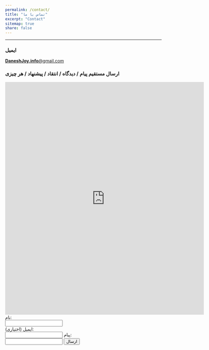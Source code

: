 ```yaml
---
permalink: /contact/
title: "تماس با ما"
excerpt: "Contact"
sitemap: true
share: false
---
```


-------------------------------------
### ایمیل
<a href="mailto:DaneshJoy.info@gmail.com" target="_blank" class="btn btn--info btn-lg" role="button"> **DaneshJoy.info**@gmail.com </a>

### ارسال مستقیم پیام / دیدگاه / انتقاد / پیشنهاد / هر چیزی


<iframe src="https://docs.google.com/forms/d/e/1FAIpQLScFAgB1FNCANLIH-6sx1zbGt6Oj9m6-sgZBhlgss73DukyMig/viewform?embedded=true" width="640" height="751" frameborder="0" marginheight="0" marginwidth="0">Loading...</iframe>

<form name="gform" id="gform" enctype="text/plain" action="https://docs.google.com/forms/d/e/1FAIpQLScFAgB1FNCANLIH-6sx1zbGt6Oj9m6-sgZBhlgss73DukyMig/viewform?usp=sf_link" target="hidden_iframe" onsubmit="submitted=true;">
  نام:<br>
  <input type="text" name="entry.2005620554" id="entry.2005620554"><br>
  ایمیل (اختیاری):<br>
  <input type="text" name="entry.1045781291" id="entry.1045781291">
  پیام:<br>
  <input type="text" name="entry.839337160" id="entry.839337160">
  <input type="submit" value="ارسال" onclick="alert('ارسال پیام به دانش جوی...')">
</form>

<iframe name="hidden_iframe" id="hidden_iframe" style="display:none;" onload="if(submitted) {}"></iframe>

<script src="assets/js/jquery.min.js"></script>
<script type="text/javascript">var submitted=false;</script>
<script type="text/javascript">
$('#gform').on('submit', function(e) {
  $('#gform *').fadeOut(2000);
  $('#gform').prepend('با تشکر! پیام شما ارسال شد...');
  });
</script>
